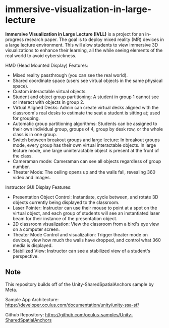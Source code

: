 # immersive-visualization-in-large-lecture

**Immersive Visualization in Large Lecture (IVLL)** is a project for an in-progress research paper. The goal is to deploy mixed reality (MR) devices in a large lecture environment. This will alow students to view immersive 3D visualizations to enhance their learning, all the while seeing elements of the real world to avoid cybersickness.

HMD (Head Mounted Display) Features:
- Mixed reality passthrough (you can see the real world).
- Shared coordinate space (users see virtual objects in the same physical space).
- Custom interactable virtual objects.
- Student and object group partitioning: A student in group 1 cannot see or interact with objects in group 2.
- Virtual Aligned Desks: Admin can create virtual desks aligned with the classroom's real desks to estimate the seat a student is sitting at; used for grouping.
- Automatic group partitioning algorithms: Students can be assigned to their own individual group, groups of 4, group by desk row, or the whole class is in one group.
- Switch between breakout groups and large lecture: In breakout groups mode, every group has their own virtual interactable objects. In large lecture mode, one large uninteractable object is present at the front of the class.
- Cameraman mode: Cameraman can see all objects regardless of group number.
- Theater Mode: The ceiling opens up and the walls fall, revealing 360 video and images.

Instructor GUI Display Features:
- Presentation Object Control: Instantiate, cycle between, and rotate 3D objects currently being displayed to the classroom.
- Laser Pointer: Instructor can use their mouse to point at a spot on the virtual object, and each group of students will see an instantiated laser beam for their instance of the presentation object.
- 2D classroom visualization: View the classroom from a bird's eye view on a computer screen.
- Theater Mode Control and visualization: Trigger theater mode on devices, view how much the walls have dropped, and control what 360 media is displayed.
- Stabilized View: Instructor can see a stabilized view of a student's perspective.


## Note

This repository builds off of the Unity-SharedSpatialAnchors sample by Meta.

Sample App Architecture: https://developer.oculus.com/documentation/unity/unity-ssa-sf/

Github Repository: https://github.com/oculus-samples/Unity-SharedSpatialAnchors
